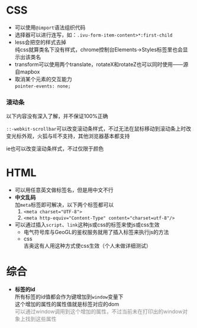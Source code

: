 # CSS

- 可以使用`@import`语法组织代码
- 选择器可以进行连写，如：`.ivu-form-item-content>*:first-child`
- less会把空的样式去掉  
  纯css就算类名下没有样式，chrome控制台Elements->Styles标签里也会显示出该类名
- transform可以使用两个translate，rotateX和rotateZ也可以同时使用——源自mapbox
- 取消某个元素的交互能力  
  `pointer-events: none;`

### 滚动条

以下内容没有深入了解，并不保证100%正确

`::-webkit-scrollbar`可以改变滚动条样式，不过无法在鼠标移动到滚动条上时改变光标外观，火狐与IE不支持，其他浏览器基本都支持

ie也可以改变滚动条样式，不过仅限于颜色



# HTML

- 可以用任意英文做标签名，但是用中文不行
- **中文乱码**  
  加`meta`标签即可解决，以下两个标签都可以
  1. `<meta charset="UTF-8">`
  2. `<meta http-equiv="Content-Type" content="charset=utf-8"/>`
- 可以通过插入`script`、`link`这种js或css的标签来使js或css生效
  - 电气符号库与GeoGL的鉴权服务就用了插入标签来执行js的方法
  - css  
    吉奥这有人用这种方式使css生效（个人未做详细测试）





# 综合

- **标签的id**  
  所有标签的id值都会作为键增加到`window`变量下  
  这个增加的属性的属性值就是标签对应的dom  
  <span style='opacity:.5'>可以通过window调用到这个增加的属性，不过当前未在打印出的window对象上找到这些属性</span>